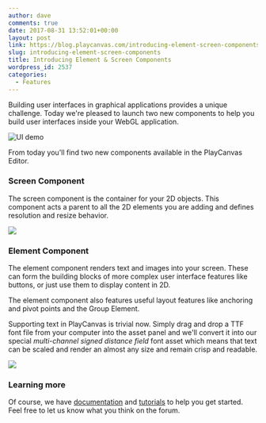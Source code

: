 ```yaml
---
author: dave
comments: true
date: 2017-08-31 13:52:01+00:00
layout: post
link: https://blog.playcanvas.com/introducing-element-screen-components/
slug: introducing-element-screen-components
title: Introducing Element & Screen Components
wordpress_id: 2537
categories:
  - Features
---
```


Building user interfaces in graphical applications provides a unique challenge. Today we're pleased to launch two new components to help you build user interfaces inside your WebGL application.

![UI demo](https://blog.playcanvas.com/wp-content/uploads/2017/08/Aug-31-2017-14-18-22.gif)

From today you'll find two new components available in the PlayCanvas Editor.

### Screen Component

The screen component is the container for your 2D objects. This component acts a parent to all the 2D elements you are adding and defines resolution and resize behavior.

![](https://blog.playcanvas.com/wp-content/uploads/2017/08/Master_Archer___Editor.jpg)

### Element Component

The element component renders text and images into your screen. These can form the building blocks of more complex user interface features like buttons, or just use them to display content in 2D.

The element component also features useful layout features like anchoring and pivot points and the Group Element.

Supporting text in PlayCanvas is trivial now. Simply drag and drop a TTF font file from your computer into the asset panel and we'll convert it into our special *multi-channel signed distance field* font asset which means that text can be scaled and render an almost any size and remain crisp and readable.

![](https://blog.playcanvas.com/wp-content/uploads/2017/08/debugscripts___Editor.jpg)

### Learning more

Of course, we have [documentation](https://developer.playcanvas.com/en/user-manual/user-interface/) and [tutorials](https://developer.playcanvas.com/en/tutorials/?tags=ui) to help you get started. Feel free to let us know what you think on the forum.
